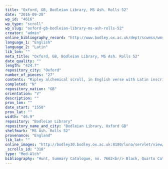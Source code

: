 ```yaml
---
title: "Oxford, GB, Bodleian Library, MS Ash. Rolls 52"
date: "2016-09-28"
wp_id: "4616"
wp_type: "scroll"
wp_slug: "oxford-gb-bodleian-library-ms-ash-rolls-52"
creator: "admin"
online_bibliography_record: "http://www.bodley.ox.ac.uk/dept/scwmss/wmss/online/medieval/ashmole/ashmole-rolls.html"
language_1: "English"
language_2: "Latin"
lib_lon: ""
meta_title: "Oxford, GB, Bodleian Library, MS Ash. Rolls 52"
date_quality: ""
length: "424.7"
repository_city: "Oxford"
number_of_pieces: "27"
contents: "Ripley alchemical scroll, in English verse with Latin inscriptions of drawings and figures. Floral Borders."
completed: "N"
repository_nation: "GB"
orientation: "V"
description: ""
prov_lon: ""
date_start: "1550"
prov_lat: ""
width: "46.9"
repository: "Bodleian Library"
repository_name_and_city: "Bodleian Library, Oxford GB"
shelfmark: "MS Ash. Rolls 52"
provenance: "England"
lib_lat: ""
online_images: "http://bodley30.bodley.ox.ac.uk:8180/luna/servlet/view/search?q=Shelfmark=%22MS.%20Ash.%20Rolls%2052%22"
_scrolls_id: "318"
type: "Med-Alch"
bibliography: "Hunt, Summary Catalogue, no. 7662<br/> Black, Quarto Catalogue X, no. 1535<br/> McCallum, R. Ian. “Alchemical Scrolls Associated with George Ripley.” In Mystical Metal of Gold, edited by Stanton J. Linden, 161–88. New York: AMS Press, 2007."
---
```



